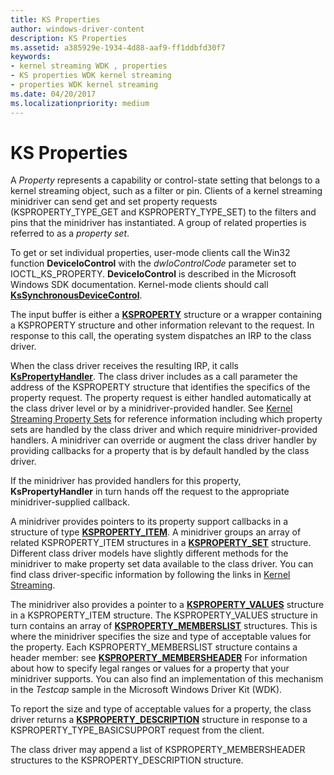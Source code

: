 ```yaml
---
title: KS Properties
author: windows-driver-content
description: KS Properties
ms.assetid: a385929e-1934-4d88-aaf9-ff1ddbfd30f7
keywords:
- kernel streaming WDK , properties
- KS properties WDK kernel streaming
- properties WDK kernel streaming
ms.date: 04/20/2017
ms.localizationpriority: medium
---
```


# KS Properties





A *Property* represents a capability or control-state setting that belongs to a kernel streaming object, such as a filter or pin. Clients of a kernel streaming minidriver can send get and set property requests (KSPROPERTY\_TYPE\_GET and KSPROPERTY\_TYPE\_SET) to the filters and pins that the minidriver has instantiated. A group of related properties is referred to as a *property set*.

To get or set individual properties, user-mode clients call the Win32 function **DeviceIoControl** with the *dwIoControlCode* parameter set to IOCTL\_KS\_PROPERTY. **DeviceIoControl** is described in the Microsoft Windows SDK documentation. Kernel-mode clients should call [**KsSynchronousDeviceControl**](https://msdn.microsoft.com/library/windows/hardware/ff567142).

The input buffer is either a [**KSPROPERTY**](https://docs.microsoft.com/windows-hardware/drivers/ddi/content/ks/ns-ks-ksidentifier) structure or a wrapper containing a KSPROPERTY structure and other information relevant to the request. In response to this call, the operating system dispatches an IRP to the class driver.

When the class driver receives the resulting IRP, it calls [**KsPropertyHandler**](https://msdn.microsoft.com/library/windows/hardware/ff564263). The class driver includes as a call parameter the address of the KSPROPERTY structure that identifies the specifics of the property request. The property request is either handled automatically at the class driver level or by a minidriver-provided handler. See [Kernel Streaming Property Sets](https://msdn.microsoft.com/library/windows/hardware/ff554246) for reference information including which property sets are handled by the class driver and which require minidriver-provided handlers. A minidriver can override or augment the class driver handler by providing callbacks for a property that is by default handled by the class driver.

If the minidriver has provided handlers for this property, **KsPropertyHandler** in turn hands off the request to the appropriate minidriver-supplied callback.

A minidriver provides pointers to its property support callbacks in a structure of type [**KSPROPERTY\_ITEM**](https://msdn.microsoft.com/library/windows/hardware/ff565176). A minidriver groups an array of related KSPROPERTY\_ITEM structures in a [**KSPROPERTY\_SET**](https://msdn.microsoft.com/library/windows/hardware/ff565617) structure. Different class driver models have slightly different methods for the minidriver to make property set data available to the class driver. You can find class driver-specific information by following the links in [Kernel Streaming](kernel-streaming.md).

The minidriver also provides a pointer to a [**KSPROPERTY\_VALUES**](https://msdn.microsoft.com/library/windows/hardware/ff565966) structure in a KSPROPERTY\_ITEM structure. The KSPROPERTY\_VALUES structure in turn contains an array of [**KSPROPERTY\_MEMBERSLIST**](https://msdn.microsoft.com/library/windows/hardware/ff565190) structures. This is where the minidriver specifies the size and type of acceptable values for the property. Each KSPROPERTY\_MEMBERSLIST structure contains a header member: see [**KSPROPERTY\_MEMBERSHEADER**](https://msdn.microsoft.com/library/windows/hardware/ff565189) For information about how to specify legal ranges or values for a property that your minidriver supports. You can also find an implementation of this mechanism in the *Testcap* sample in the Microsoft Windows Driver Kit (WDK).

To report the size and type of acceptable values for a property, the class driver returns a [**KSPROPERTY\_DESCRIPTION**](https://msdn.microsoft.com/library/windows/hardware/ff565132) structure in response to a KSPROPERTY\_TYPE\_BASICSUPPORT request from the client.

The class driver may append a list of KSPROPERTY\_MEMBERSHEADER structures to the KSPROPERTY\_DESCRIPTION structure.

 

 




